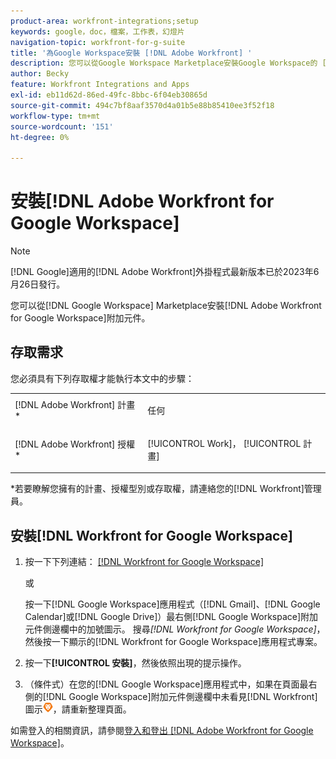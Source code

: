 ```yaml
---
product-area: workfront-integrations;setup
keywords: google，doc，檔案，工作表，幻燈片
navigation-topic: workfront-for-g-suite
title: '為Google Workspace安裝 [!DNL Adobe Workfront] '
description: 您可以從Google Workspace Marketplace安裝Google Workspace的 [!DNL Adobe Workfront] 附加元件。
author: Becky
feature: Workfront Integrations and Apps
exl-id: eb11d62d-86ed-49fc-8bbc-6f04eb30865d
source-git-commit: 494c7bf8aaf3570d4a01b5e88b85410ee3f52f18
workflow-type: tm+mt
source-wordcount: '151'
ht-degree: 0%

---
```


# 安裝[!DNL Adobe Workfront for Google Workspace]

>[!NOTE]
>
>[!DNL Google]適用的[!DNL Adobe Workfront]外掛程式最新版本已於2023年6月26日發行。

您可以從[!DNL Google Workspace] Marketplace安裝[!DNL Adobe Workfront for Google Workspace]附加元件。

## 存取需求

您必須具有下列存取權才能執行本文中的步驟：

<table style="table-layout:auto"> 
 <col> 
 <col> 
 <tbody> 
  <tr> 
   <td role="rowheader">[!DNL Adobe Workfront] 計畫*</td> 
   <td> <p>任何</p> </td> 
  </tr> 
  <tr> 
   <td role="rowheader">[!DNL Adobe Workfront] 授權*</td> 
   <td> <p>[!UICONTROL Work]， [!UICONTROL 計畫]</p> </td> 
  </tr>
   </tbody> 
</table>

&#42;若要瞭解您擁有的計畫、授權型別或存取權，請連絡您的[!DNL Workfront]管理員。

## 安裝[!DNL Workfront for Google Workspace]

1. 按一下下列連結： [[!DNL Workfront for Google Workspace]](https://workspace.google.com/marketplace/app/adobe_workfront/811980987828)

   或

   按一下[!DNL Google Workspace]應用程式（[!DNL Gmail]、[!DNL Google Calendar]或[!DNL Google Drive]）最右側[!DNL Google Workspace]附加元件側邊欄中的加號圖示。 搜尋&#x200B;*[!DNL Workfront for Google Workspace]*，然後按一下顯示的[!DNL Workfront for Google Workspace]應用程式專案。

1. 按一下&#x200B;**[!UICONTROL 安裝]**，然後依照出現的提示操作。
1. （條件式）在您的[!DNL Google Workspace]應用程式中，如果在頁面最右側的[!DNL Google Workspace]附加元件側邊欄中未看見[!DNL Workfront]圖示![Workfront圖示](assets/wf-lion-icon.png)，請重新整理頁面。

如需登入的相關資訊，請參閱[登入和登出 [!DNL Adobe Workfront for Google Workspace]](../../workfront-integrations-and-apps/workfront-for-g-suite/log-in-and-out-wf-for-gsuite.md)。
